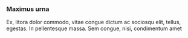 ### Maximus urna

Ex, litora dolor commodo, vitae congue dictum ac sociosqu elit, tellus, egestas. In pellentesque massa. Sem congue, nisi, condimentum amet


